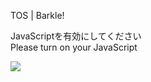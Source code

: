TOS | Barkle!

JavaScriptを有効にしてください  
Please turn on your JavaScript

![](/static-assets/splash.png?1732280162259)